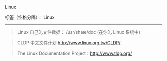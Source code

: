 Linux

标签（空格分隔）： Linux

---


> Linux 自己癿文件数据： /usr/share/doc (在你癿 Linux 系统中)

> CLDP 中文文件计划 http://www.linux.org.tw/CLDP/ 

> The Linux Documentation Project：http://www.tldp.org/





